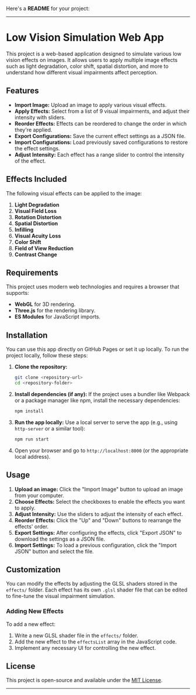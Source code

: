 Here's a **README** for your project:

---

# Low Vision Simulation Web App

This project is a web-based application designed to simulate various low vision effects on images. It allows users to apply multiple image effects such as light degradation, color shift, spatial distortion, and more to understand how different visual impairments affect perception.

## Features

- **Import Image:** Upload an image to apply various visual effects.
- **Apply Effects:** Select from a list of 9 visual impairments, and adjust their intensity with sliders.
- **Reorder Effects:** Effects can be reordered to change the order in which they're applied.
- **Export Configurations:** Save the current effect settings as a JSON file.
- **Import Configurations:** Load previously saved configurations to restore the effect settings.
- **Adjust Intensity:** Each effect has a range slider to control the intensity of the effect.

## Effects Included

The following visual effects can be applied to the image:

1. **Light Degradation**
2. **Visual Field Loss**
3. **Rotation Distortion**
4. **Spatial Distortion**
5. **Infilling**
6. **Visual Acuity Loss**
7. **Color Shift**
8. **Field of View Reduction**
9. **Contrast Change**

## Requirements

This project uses modern web technologies and requires a browser that supports:

- **WebGL** for 3D rendering.
- **Three.js** for the rendering library.
- **ES Modules** for JavaScript imports.

## Installation

You can use this app directly on GitHub Pages or set it up locally. To run the project locally, follow these steps:

1. **Clone the repository:**
   ```bash
   git clone <repository-url>
   cd <repository-folder>
   ```

2. **Install dependencies (if any):**
   If the project uses a bundler like Webpack or a package manager like npm, install the necessary dependencies:
   ```bash
   npm install
   ```

3. **Run the app locally:**
   Use a local server to serve the app (e.g., using `http-server` or a similar tool):
   ```bash
   npm run start
   ```

4. Open your browser and go to `http://localhost:8000` (or the appropriate local address).

## Usage

1. **Upload an image:** Click the "Import Image" button to upload an image from your computer.
2. **Choose Effects:** Select the checkboxes to enable the effects you want to apply.
3. **Adjust Intensity:** Use the sliders to adjust the intensity of each effect.
4. **Reorder Effects:** Click the "Up" and "Down" buttons to rearrange the effects' order.
5. **Export Settings:** After configuring the effects, click "Export JSON" to download the settings as a JSON file.
6. **Import Settings:** To load a previous configuration, click the "Import JSON" button and select the file.

## Customization

You can modify the effects by adjusting the GLSL shaders stored in the `effects/` folder. Each effect has its own `.glsl` shader file that can be edited to fine-tune the visual impairment simulation.

### Adding New Effects
To add a new effect:
1. Write a new GLSL shader file in the `effects/` folder.
2. Add the new effect to the `effectsList` array in the JavaScript code.
3. Implement any necessary UI for controlling the new effect.

## License

This project is open-source and available under the [MIT License](LICENSE).

---